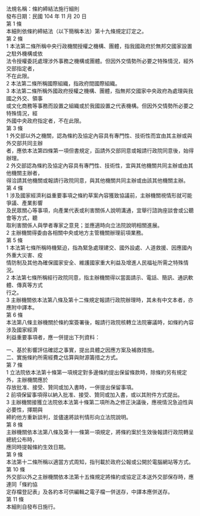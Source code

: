法規名稱：條約締結法施行細則  
發布日期：民國 104 年 11 月 20 日  
第 1 條  
本細則依條約締結法（以下簡稱本法）第十九條規定訂定之。  
第 2 條  
1 本法第二條所稱中央行政機關授權之機構、團體，指我國政府於無邦交國家設置之駐外機構或依  
法令授權委託處理涉外事務之機構或團體。但因外交情勢所必要之特殊情況，經外交部指定者，  
不在此限。  
2 本法第二條所稱國際組織，指政府間國際組織。  
3 本法第二條所稱外國政府授權之機構、團體，指無邦交國家中央政府為處理與我國之外交、領事  
或文化商務等事務而設置之組織或於我國設置之代表機構。但因外交情勢所必要之特殊情況，經  
外國中央政府指定者，不在此限。  
第 3 條  
1 外交部以外之機關，認為條約及協定內容具有專門性、技術性而宜由其主辦或與外交部共同主辦  
者，應依本法第四條第一項但書規定，函請外交部同意或報請行政院同意後，始得辦理。  
2 外交部認為條約及協定內容具有專門性、技術性，宜與其他機關共同主辦或由其他機關主辦者，  
得洽請其他機關或報請行政院同意，與其他機關共同主辦或由該其他機關主辦。  
第 4 條  
1 涉及國家經濟利益重要事項之條約草案內容獲致協議前，主辦機關視情形就可能爭議、產業影響  
及民眾關心等事項，向產業代表或利害關係人說明溝通，宜舉行諮詢座談會或公聽會等方式，聽  
取利害關係人與學者專家之意見；並應適時向立法院說明相關進展。  
2 主辦機關得委由各相關中央或地方主管機關辦理前項業務。  
第 5 條  
1 本法第七條所稱時機緊迫，指為緊急處理建交、國外設處、人道救援、因應國內外重大災害、疫  
情防制及其他為確保國家安全、維護國家重大利益及增進人民福祉所需之特殊情況。  
2 本法第七條所稱經行政院同意，指主辦機關得以當面請示、電話、簡訊、通訊軟體、傳真等方式  
行之。  
3 主辦機關依本法第八條及第十二條規定報請行政院辦理時，其未有中文本者，亦應附中譯本。  
第 6 條  
本法第八條主辦機關於條約案簽署後，報請行政院核轉立法院審議時，如條約內容涉及國家經濟  
利益重要事項者，應一併提出下列資料：  


一、基於影響評估確認之事實，提出具體之因應方案及補救措施。  
二、實施條約所需經費之估算與財源籌措之方式。  
第 7 條  
1 立法院依本法第十條第一項規定對多邊條約提出保留條款時，除條約另有規定外，主辦機關應於  
存放批准、接受、贊同或加入書時，一併提出保留事項。  
2 前項保留事項得以納入批准、接受、贊同或加入書，或以其附件方式提出。  
3 主辦機關接獲立法院依本法第十條第二項所為之修正決議後，應視情況急迫性與必要性，擇期與  
締約他方重新談判，並儘速將談判情形向立法院說明。  
第 8 條  
主辦機關依本法第八條及第十一條第一項規定，將條約案於生效後報請行政院轉呈總統公布時，  
應同時提報條約生效日期。  
第 9 條  
本法第十二條所稱以適當方式周知，指刊載於政府公報或公開於電腦網站等方式。  
第 10 條  
外交部以外之主辦機關依本法第十五條規定將條約或協定正本送外交部保存時，應連同「條約協  
定存檔登記表」及各約本可供編輯之電子檔一併送存，中譯本應併送存。  
第 11 條  
本細則自發布日施行。  


